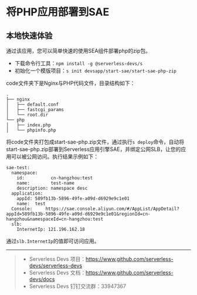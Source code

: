 # 将PHP应用部署到SAE

## 本地快速体验
通过该应用，您可以简单快速的使用SEA组件部署php的zip包。

- 下载命令行工具：`npm install -g @serverless-devs/s`
- 初始化一个模版项目：`s init devsapp/start-sae/start-sae-php-zip`

code文件夹下是Nginx与PHP代码文件，目录结构如下：
```
.
├── nginx
│   ├── default.conf
│   ├── fastcgi_params
│   └── root.dir
└── php
│   ├── index.php
│   └── phpinfo.php
```
将code文件夹打包成start-sae-php.zip文件，通过执行`s deploy`命令，自动将start-sae-php.zip部署到Serverless应用引擎SAE，并绑定公网SLB，让您的应用可以被公网访问。执行结果示例如下：
```
sae-test: 
  namespace: 
    id:          cn-hangzhou:test
    name:        test-name
    description: namespace desc
  application: 
    appId: 589fb13b-5896-49fe-a09d-d6929e9c1e01
    name:  test
  Console:     https://sae.console.aliyun.com/#/AppList/AppDetail?appId=589fb13b-5896-49fe-a09d-d6929e9c1e01&regionId=cn-hangzhou&namespaceId=cn-hangzhou:test
  slb: 
    InternetIp: 121.196.162.18
```
通过`slb.InternetIp`的值即可访问应用。

-----

> - Serverless Devs 项目：https://www.github.com/serverless-devs/serverless-devs   
> - Serverless Devs 文档：https://www.github.com/serverless-devs/docs   
> - Serverless Devs 钉钉交流群：33947367    
